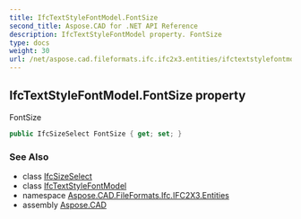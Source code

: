 ```yaml
---
title: IfcTextStyleFontModel.FontSize
second_title: Aspose.CAD for .NET API Reference
description: IfcTextStyleFontModel property. FontSize
type: docs
weight: 30
url: /net/aspose.cad.fileformats.ifc.ifc2x3.entities/ifctextstylefontmodel/fontsize/
---
```

## IfcTextStyleFontModel.FontSize property

FontSize

```csharp
public IfcSizeSelect FontSize { get; set; }
```

### See Also

* class [IfcSizeSelect](../../../aspose.cad.fileformats.ifc.ifc2x3.types/ifcsizeselect/)
* class [IfcTextStyleFontModel](../)
* namespace [Aspose.CAD.FileFormats.Ifc.IFC2X3.Entities](../../ifctextstylefontmodel/)
* assembly [Aspose.CAD](../../../)


